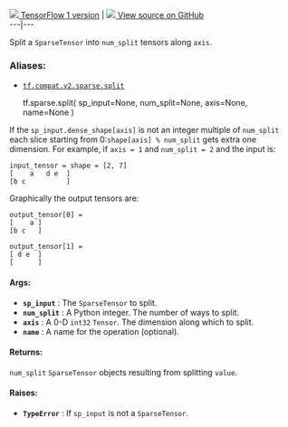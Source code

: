 [ ![](https://tensorflow.google.cn/images/tf_logo_32px.png) TensorFlow 1
version](/versions/r1.15/api_docs/python/tf/sparse/split) |  [
![](https://tensorflow.google.cn/images/GitHub-Mark-32px.png) View source on
GitHub
](https://github.com/tensorflow/tensorflow/blob/r2.0/tensorflow/python/ops/sparse_ops.py#L899-L941)  
---|---  
  
Split a `SparseTensor` into `num_split` tensors along `axis`.

### Aliases:

  * [`tf.compat.v2.sparse.split`](/api_docs/python/tf/sparse/split)

    
    
    tf.sparse.split(
        sp_input=None,
        num_split=None,
        axis=None,
        name=None
    )
    

If the `sp_input.dense_shape[axis]` is not an integer multiple of `num_split`
each slice starting from 0:`shape[axis] % num_split` gets extra one dimension.
For example, if `axis = 1` and `num_split = 2` and the input is:

    
    
    input_tensor = shape = [2, 7]
    [    a   d e  ]
    [b c          ]
    

Graphically the output tensors are:

    
    
    output_tensor[0] =
    [    a ]
    [b c   ]
    
    output_tensor[1] =
    [ d e  ]
    [      ]
    

#### Args:

  * **`sp_input`** : The `SparseTensor` to split.
  * **`num_split`** : A Python integer. The number of ways to split.
  * **`axis`** : A 0-D `int32` `Tensor`. The dimension along which to split.
  * **`name`** : A name for the operation (optional).

#### Returns:

`num_split` `SparseTensor` objects resulting from splitting `value`.

#### Raises:

  * **`TypeError`** : If `sp_input` is not a `SparseTensor`.


